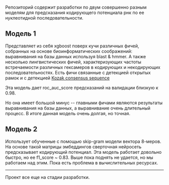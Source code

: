 Репозиторий содержит разработки по двум совершенно разным моделям для предсказания кодирующего потенциала рнк по ее нуклеотидной последовательности.

## Модель 1
Представляет из себя xgboost поверх кучи различных фичей, собранных на основе биоинформатических соображений: выравнивания на базы данных используя blast & hmmer. А также несколько лингвистических фичей, характеризующих частоты встречаемости различных гексамеров в кодирующих и некодирующих последовательностях. Есть фичи связанные с детекцией открытых рамок и с детекцией [Kozak consensus sequence](https://en.wikipedia.org/wiki/Kozak_consensus_sequence)

Эта модель дает roc_auc_score предсказаний на валидации близкую к 0.98.

Но она имеет большой минус -- главными фичами являются результаты выравнивания на базы данных, а выравнивание очень длительный процесс. В итоге данная модель очень долгая, но точная.

## Модель 2

Использует обученные с помощью skip-gram модели вектора 8-меров. На основе такой матрицы эмбеддингов сверточная нейросеть предсказывает кодирующий потенциал. Эта модель работает довольно быстро, но ее f1_score ~ 0.83.
Выше пока поднять не удается, но мы работаем над этим. Пока есть проблема в вычислительных ресурсах.

----

Проект все еще на стадии разработки.
